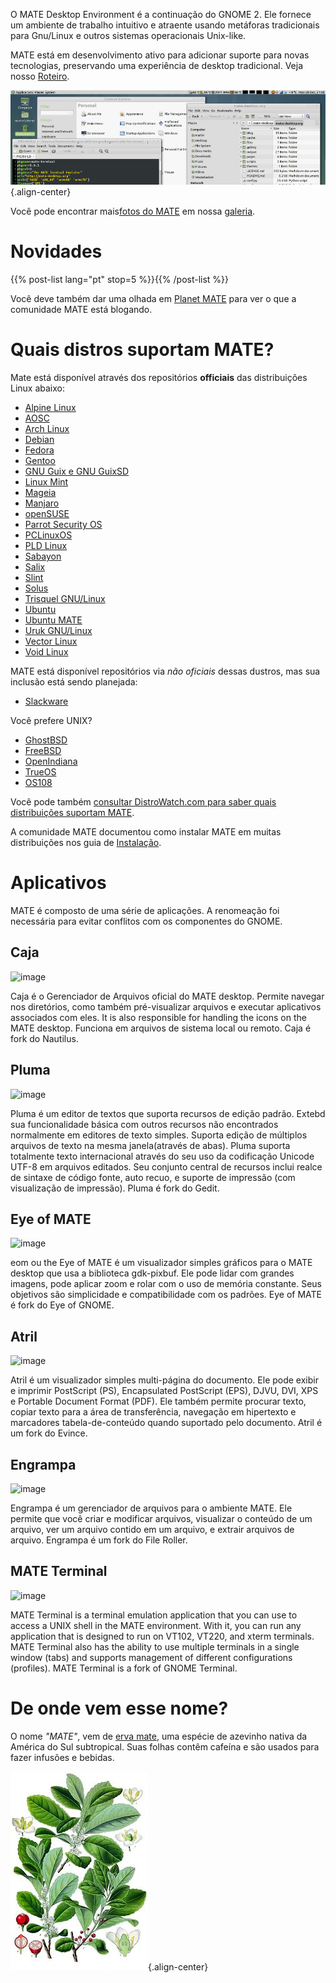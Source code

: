 <!--
.. title: MATE Desktop Environment
.. slug: index
.. date: 2013-10-31 12:29:57
.. tags: About,Applications,Screenshots
.. link: 
.. description:
-->

O MATE Desktop Environment é a continuação do GNOME 2. Ele fornece um
ambiente de trabalho intuitivo e atraente usando metáforas tradicionais
para Gnu/Linux e outros sistemas operacionais Unix-like.

MATE está em desenvolvimento ativo para adicionar suporte para novas
tecnologias, preservando uma experiência de desktop tradicional. Veja
nosso [Roteiro](https://wiki.mate-desktop.org/#!pages/roadmap.md).

![image](/screens/screenshot.jpg){.align-center}

Você pode encontrar mais[fotos do MATE](gallery/1.22/) em nossa
[galeria](gallery/).

Novidades
=========

{{% post-list lang="pt" stop=5 %}}{{% /post-list %}}

Você deve também dar uma olhada em [Planet
MATE](https://planet.mate-desktop.org) para ver o que a comunidade MATE
está blogando.

Quais distros suportam MATE?
============================

Mate está disponível através dos repositórios **officiais** das
distribuições Linux abaixo:

-   [Alpine Linux](https://www.alpinelinux.org/)
-   [AOSC](https://aosc.io/)
-   [Arch Linux](https://www.archlinux.org)
-   [Debian](https://www.debian.org)
-   [Fedora](https://www.fedoraproject.org)
-   [Gentoo](https://www.gentoo.org)
-   [GNU Guix e GNU GuixSD](https://gnu.org/s/guix)
-   [Linux Mint](https://linuxmint.com)
-   [Mageia](https://www.mageia.org/en/)
-   [Manjaro](https://manjaro.org/)
-   [openSUSE](https://www.opensuse.org)
-   [Parrot Security OS](https://www.parrotsec.org/)
-   [PCLinuxOS](https://www.pclinuxos.com/get-pclinuxos/mate/)
-   [PLD Linux](https://www.pld-linux.org/)
-   [Sabayon](https://www.sabayon.org)
-   [Salix](https://www.salixos.org)
-   [Slint](https://slint.fr)
-   [Solus](https://getsol.us/)
-   [Trisquel GNU/Linux](https://trisquel.info/)
-   [Ubuntu](https://www.ubuntu.com)
-   [Ubuntu MATE](https://www.ubuntu-mate.org)
-   [Uruk GNU/Linux](https://urukproject.org/dist/)
-   [Vector Linux](http://vectorlinux.com)
-   [Void Linux](https://www.voidlinux.org/)

MATE está disponível repositórios via *não oficiais* dessas dustros, mas
sua inclusão está sendo planejada:

-   [Slackware](http://www.slackware.com)

Você prefere UNIX?

-   [GhostBSD](https://ghostbsd.org)
-   [FreeBSD](https://freebsd.org)
-   [OpenIndiana](https://www.openindiana.org)
-   [TrueOS](https://www.trueos.org/)
-   [OS108](https://OS108.org/)

Você pode também [consultar DistroWatch.com para saber quais
distribuições suportam
MATE](https://distrowatch.org/search.php?desktop=MATE#distrosearch).

A comunidade MATE documentou como instalar MATE em muitas distribuições
nos guia de
[Instalação](https://wiki.mate-desktop.org/#!pages/download.md).

Aplicativos
===========

MATE é composto de uma série de aplicações. A renomeação foi necessária
para evitar conflitos com os componentes do GNOME.

Caja
----

![image](/assets/img/mate/caja.png)

Caja é o Gerenciador de Arquivos oficial do MATE desktop. Permite
navegar nos diretórios, como também pré-visualizar arquivos e executar
aplicativos associados com eles. It is also responsible for handling the
icons on the MATE desktop. Funciona em arquivos de sistema local ou
remoto. Caja é fork do Nautilus.

Pluma
-----

![image](/assets/img/mate/pluma.png)

Pluma é um editor de textos que suporta recursos de edição padrão.
Extebd sua funcionalidade básica com outros recursos não encontrados
normalmente em editores de texto simples. Suporta edição de múltiplos
arquivos de texto na mesma janela(através de abas). Pluma suporta
totalmente texto internacional através do seu uso da codificação Unicode
UTF-8 em arquivos editados. Seu conjunto central de recursos inclui
realce de sintaxe de código fonte, auto recuo, e suporte de impressão
(com visualização de impressão). Pluma é fork do Gedit.

Eye of MATE
-----------

![image](/assets/img/mate/eom.png)

eom ou the Eye of MATE é um visualizador simples gráficos para o MATE
desktop que usa a biblioteca gdk-pixbuf. Ele pode lidar com grandes
imagens, pode aplicar zoom e rolar com o uso de memória constante. Seus
objetivos são simplicidade e compatibilidade com os padrões. Eye of MATE
é fork do Eye of GNOME.

Atril
-----

![image](/assets/img/mate/atril.png)

Atril é um visualizador simples multi-página do documento. Ele pode
exibir e imprimir PostScript (PS), Encapsulated PostScript (EPS), DJVU,
DVI, XPS e Portable Document Format (PDF). Ele também permite procurar
texto, copiar texto para a área de transferência, navegação em
hipertexto e marcadores tabela-de-conteúdo quando suportado pelo
documento. Atril é um fork do Evince.

Engrampa
--------

![image](/assets/img/mate/engrampa.png)

Engrampa é um gerenciador de arquivos para o ambiente MATE. Ele permite
que você criar e modificar arquivos, visualizar o conteúdo de um
arquivo, ver um arquivo contido em um arquivo, e extrair arquivos de
arquivo. Engrampa é um fork do File Roller.

MATE Terminal
-------------

![image](/assets/img/mate/terminal.png)

MATE Terminal is a terminal emulation application that you can use to
access a UNIX shell in the MATE environment. With it, you can run any
application that is designed to run on VT102, VT220, and xterm
terminals. MATE Terminal also has the ability to use multiple terminals
in a single window (tabs) and supports management of different
configurations (profiles). MATE Terminal is a fork of GNOME Terminal.

De onde vem esse nome?
======================

O nome *\"MATE\"*, vem de [erva
mate](https://pt.wikipedia.org/wiki/Erva-mate), uma espécie de azevinho
nativa da América do Sul subtropical. Suas folhas contêm cafeína e são
usados ​​para fazer infusões e bebidas.

![image](/assets/img/mate/yerba.jpg){.align-center}
